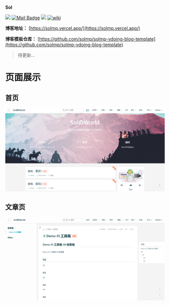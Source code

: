 **Sol**

[![](https://visitor-badge.laobi.icu/badge?page_id=solmp.solmp)](https://visitor-badge.laobi.icu/badge?page_id=solmp.solmp)
[![Mail Badge](https://img.shields.io/badge/-solmp163@163.com-c14438?style=flat&logo=Gmail&logoColor=white&link=mailto:solmp163@163.com)](mailto:solmp163@163.com)
[![](https://img.shields.io/badge/博客-solmp-red?logo=Blogger)](https://solmp.vercel.app/)
[![wiki](https://img.shields.io/website?url=https://solmp.vercel.app/)](https://solmp.vercel.app/)

**博客地址：** [https://solmp.vercel.app/](https://solmp.vercel.app/)

**博客模板仓库：** [https://github.com/solmp/solmp-vdoing-blog-template](https://github.com/solmp/solmp-vdoing-blog-template)
> 待更新...

# 页面展示

## 首页
![首页](docs/.vuepress/public/img/main-page.png)

## 文章页
![文章页](docs/.vuepress/public/img/post-page.png)
